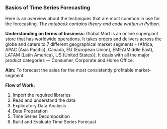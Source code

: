 ### Basics of Time Series Forecasting

Here is an overview about the techniques that are most common in use for the forecasting.
*The notebook contains theory and code written in Python.*

**Understanding on terms of business:**
Global Mart is an online supergiant store that has worldwide operations. It takes orders and delivers across the globe and caters to 7 different geographical market segments - (Africa, APAC (Asia Pacific), Canada, EU (European Union), EMEA(Middle East), LATAM (Latin America), US (United States)). It deals with all the major product categories — Consumer, Corporate and Home Office.

**Aim:**
To forecast the sales for the most consistently profitable market-segment.

**Flow of Work:**
1. Import the required libraries
2. Read and understand the data
3. Exploratory Data Analysis
4. Data Preparation
5. Time Series Decomposition
6. Build and Evaluate Time Series Forecast
